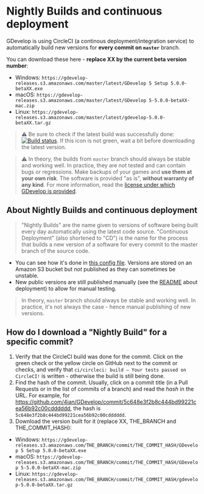 # Nightly Builds and continuous deployment

GDevelop is using CircleCI (a continous deployment/integration service) to automatically build new versions for **every commit on `master`** branch.

You can download these here - **replace XX by the current beta version number**:

- Windows: `https://gdevelop-releases.s3.amazonaws.com/master/latest/GDevelop 5 Setup 5.0.0-betaXX.exe`
- macOS: `https://gdevelop-releases.s3.amazonaws.com/master/latest/GDevelop 5-5.0.0-betaXX-mac.zip`
- Linux: `https://gdevelop-releases.s3.amazonaws.com/master/latest/gdevelop-5.0.0-betaXX.tar.gz`

> ⚠️ Be sure to check if the latest build was successfully done: [![Build status](https://circleci.com/gh/4ian/GDevelop.svg?style=shield)](https://app.circleci.com/pipelines/github/4ian/GDevelop). If this icon is not green, wait a bit before downloading the latest version.

> ⚠️ In theory, the builds from `master` branch should always be stable and working well. In practice, they are not tested and can contain bugs or regressions. Make backups of your games and **use them at your own risk**. The software is provided "as is", **without warranty of any kind**. For more information, read the [license under which GDevelop is provided](https://github.com/4ian/GDevelop/blob/master/license.txt).

## About Nightly Builds and continuous deployment

> "Nightly Builds" are the name given to versions of software being built every day automatically using the latest code source. "Continuous Deployment" (also shortened to "CD") is the name for the process that builds a new version of a software for every commit to the master branch of the source code.

- You can see how it's done in [this config file](https://github.com/4ian/GDevelop/blob/master/.circleci/config.yml). Versions are stored on an Amazon S3 bucket but _not_ published as they can sometimes be unstable.
- New public versions are still published manually (see the [README](../README.md) about deployment) to allow for manual testing.

> In theory, `master` branch should always be stable and working well. In practice, it's not always the case - hence manual publishing of new versions.

## How do I download a "Nightly Build" for a specific commit?

1. Verify that the CircleCI build was done for the commit. Click on the green check or the yellow circle on GitHub next to the commit or checks, and verify that `ci/circleci: build — Your tests passed on CircleCI!` is written - otherwise the build is still being done.
2. Find the hash of the commit. Usually, click on a commit title (in a Pull Requests or in the list of commits of a branch) and read the _hash_ in the URL. For example, for https://github.com/4ian/GDevelop/commit/5c648e3f2b8c444bd99221cea56b92c00cdddddd, the hash is `5c648e3f2b8c444bd99221cea56b92c00cdddddd`.
3. Download the version built for it (replace XX, THE_BRANCH and THE_COMMIT_HASH):

- Windows: `https://gdevelop-releases.s3.amazonaws.com/THE_BRANCH/commit/THE_COMMIT_HASH/GDevelop 5 Setup 5.0.0-betaXX.exe`
- macOS: `https://gdevelop-releases.s3.amazonaws.com/THE_BRANCH/commit/THE_COMMIT_HASH/GDevelop 5-5.0.0-betaXX-mac.zip`
- Linux: `https://gdevelop-releases.s3.amazonaws.com/THE_BRANCH/commit/THE_COMMIT_HASH/gdevelop-5.0.0-betaXX.tar.gz`
